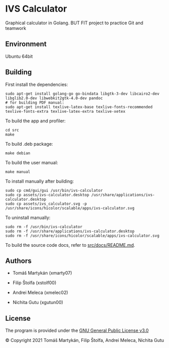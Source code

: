 # IVS Calculator
Graphical calculator in Golang. BUT FIT project to practice Git and teamwork

## Environment

Ubuntu 64bit

## Building

First install the dependencies: 

```
sudo apt-get install golang-go go-bindata libgtk-3-dev libcairo2-dev libglib2.0-dev libwebkit2gtk-4.0-dev pandoc
# for building PDF manual:
sudo apt-get install texlive-latex-base texlive-fonts-recommended texlive-fonts-extra texlive-latex-extra texlive-xetex
```

To build the app and profiler:

```
cd src
make
```

To build .deb package:

```
make debian
```

To build the user manual:

```
make manual
```

To install manually after building:

```
sudo cp cmd/gui/gui /usr/bin/ivs-calculator
sudo cp assets/ivs-calculator.desktop /usr/share/applications/ivs-calculator.desktop
sudo cp assets/ivs_calculator.svg -p /usr/share/icons/hicolor/scalable/apps/ivs-calculator.svg
```

To uninstall manually:

```
sudo rm -f /usr/bin/ivs-calculator
sudo rm -f /usr/share/applications/ivs-calculator.desktop
sudo rm -f /usr/share/icons/hicolor/scalable/apps/ivs-calculator.svg
```

To build the source code docs, refer to [src/docs/README.md](src/docs/README.md).

## Authors

- Tomáš Martykán (xmarty07)

- Filip Štolfa (xstolf00)

- Andrei Meleca (xmelec02)

- Nichita Gutu (xgutun00)

## License

The program is provided under the [GNU General Public License v3.0](LICENSE)

© Copyright 2021 Tomáš Martykán, Filip Štolfa, Andrei Meleca, Nichita Gutu
